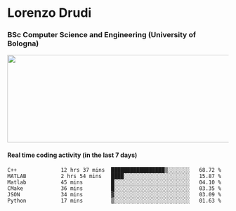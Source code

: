 # Lorenzo Drudi
### BSc Computer Science and Engineering (University of Bologna)

<img src="https://github-readme-stats-lorenzodrudi.vercel.app/api?username=LorenzoDrudi&count_private=true&show_icons=true&theme=gruvbox" height=200px width=550px>

<!---Use wakatime plugins to track the coding time--->
#### Real time coding activity (in the last 7 days)
<!--START_SECTION:waka-->

```text
C++              12 hrs 37 mins  █████████████████▒░░░░░░░   68.72 %
MATLAB           2 hrs 54 mins   ████░░░░░░░░░░░░░░░░░░░░░   15.87 %
Matlab           45 mins         █░░░░░░░░░░░░░░░░░░░░░░░░   04.10 %
CMake            36 mins         █░░░░░░░░░░░░░░░░░░░░░░░░   03.35 %
JSON             34 mins         ▓░░░░░░░░░░░░░░░░░░░░░░░░   03.09 %
Python           17 mins         ▒░░░░░░░░░░░░░░░░░░░░░░░░   01.63 %
```

<!--END_SECTION:waka-->

